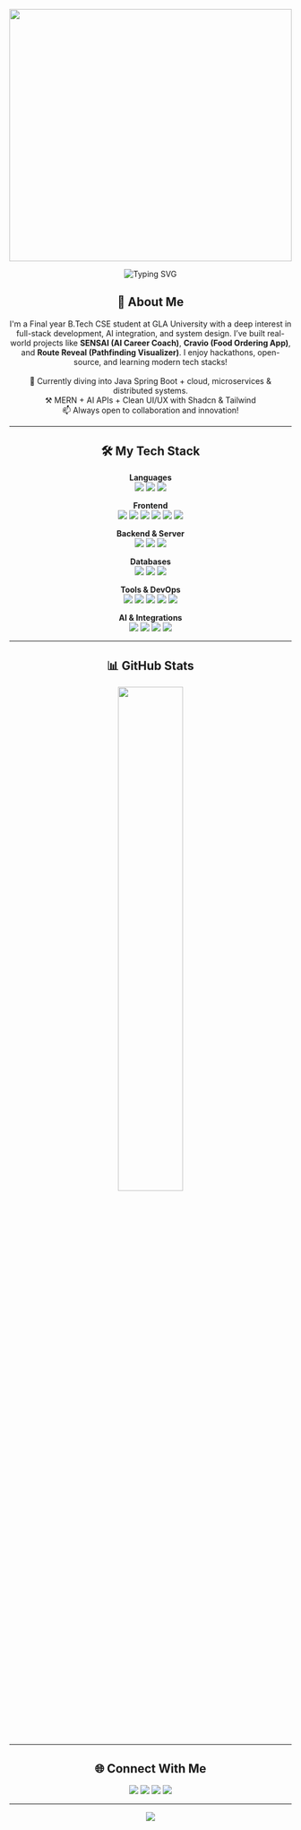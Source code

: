 


<!-- Animated Avatar -->
<p align="center">
  <img src="https://media2.giphy.com/media/v1.Y2lkPTc5MGI3NjExamhkZGd0dHo2azQ1cTMyMDRsemkycGdmdGpobzFsbzFqdjE0eTJiZCZlcD12MV9pbnRlcm5hbF9naWZfYnlfaWQmY3Q9Zw/2IudUHdI075HL02Pkk/giphy.gif" width="100%" height="450px" />
</p>
<!-- Master Header with Typing Animation -->
<p align="center">
  <img src="https://readme-typing-svg.herokuapp.com?font=Fira+Code&size=25&pause=1000&color=00FFFF&center=true&vCenter=true&width=800&lines=Hi+%F0%9F%91%8B%2C+I'm+Divyansh+Yadav!;MERN+Stack+Developer;Spring+Boot+Engineer;AI+%26+Open+Source+Enthusiast;Always+Learning+New+Things!" alt="Typing SVG" />
</p>

<!-- About Me -->
<h2 align="center">🚀 About Me</h2>
<p align="center" width="100%">
  I'm a Final year B.Tech CSE student at GLA University with a deep interest in full-stack development, AI integration, and system design. I’ve built real-world projects like <strong>SENSAI (AI Career Coach)</strong>, <strong>Cravio (Food Ordering App)</strong>, and <strong>Route Reveal (Pathfinding Visualizer)</strong>. I enjoy hackathons, open-source, and learning modern tech stacks!
  <br><br>🌱 Currently diving into  Java Spring Boot + cloud, microservices & distributed systems.
  <br>⚒️ MERN + AI APIs + Clean UI/UX with Shadcn & Tailwind
  <br>📫 Always open to collaboration and innovation!
</p>

---

<!-- Tech Stack -->
<h2 align="center">🛠️ My Tech Stack</h2>

<p align="center"><b>Languages</b><br>
  <img src="https://img.shields.io/badge/Java-ED8B00?style=for-the-badge&logo=java&logoColor=white" />
  <img src="https://img.shields.io/badge/JavaScript-F7DF1E?style=for-the-badge&logo=javascript&logoColor=black" />
  <img src="https://img.shields.io/badge/TypeScript-3178C6?style=for-the-badge&logo=typescript&logoColor=white" />
</p>

<p align="center"><b>Frontend</b><br>
  <img src="https://img.shields.io/badge/React-20232A?style=for-the-badge&logo=react&logoColor=61DAFB" />
  <img src="https://img.shields.io/badge/Next.js-000000?style=for-the-badge&logo=nextdotjs&logoColor=white" />
  <img src="https://img.shields.io/badge/Tailwind_CSS-38B2AC?style=for-the-badge&logo=tailwind-css&logoColor=white" />
  <img src="https://img.shields.io/badge/Shadcn_UI-000000?style=for-the-badge&logo=shadcnui&logoColor=white" />
  <img src="https://img.shields.io/badge/HTML5-E34F26?style=for-the-badge&logo=html5&logoColor=white" />
  <img src="https://img.shields.io/badge/CSS3-1572B6?style=for-the-badge&logo=css3&logoColor=white" />
</p>

<p align="center"><b>Backend & Server</b><br>
  <img src="https://img.shields.io/badge/Node.js-339933?style=for-the-badge&logo=nodedotjs&logoColor=white" />
  <img src="https://img.shields.io/badge/Express.js-404D59?style=for-the-badge" />
  <img src="https://img.shields.io/badge/Spring_Boot-6DB33F?style=for-the-badge&logo=spring-boot&logoColor=white" />
</p>

<p align="center"><b>Databases</b><br>
  <img src="https://img.shields.io/badge/MongoDB-47A248?style=for-the-badge&logo=mongodb&logoColor=white" />
  <img src="https://img.shields.io/badge/MySQL-005C84?style=for-the-badge&logo=mysql&logoColor=white" />
  <img src="https://img.shields.io/badge/NeonDB-00FFFF?style=for-the-badge&logoColor=white" />
</p>

<p align="center"><b>Tools & DevOps</b><br>
  <img src="https://img.shields.io/badge/Git-F05032?style=for-the-badge&logo=git&logoColor=white" />
  <img src="https://img.shields.io/badge/GitHub-181717?style=for-the-badge&logo=github&logoColor=white" />
  <img src="https://img.shields.io/badge/Vercel-000000?style=for-the-badge&logo=vercel&logoColor=white" />
  <img src="https://img.shields.io/badge/Docker-2496ED?style=for-the-badge&logo=docker&logoColor=white" />
  <img src="https://img.shields.io/badge/Postman-FF6C37?style=for-the-badge&logo=postman&logoColor=white" />
</p>

<p align="center"><b>AI & Integrations</b><br>
  <img src="https://img.shields.io/badge/OpenAI-412991?style=for-the-badge&logo=openai&logoColor=white" />
  <img src="https://img.shields.io/badge/Gemini_API-000000?style=for-the-badge&logo=google&logoColor=white" />
  <img src="https://img.shields.io/badge/Clerk_Auth-3D6FE4?style=for-the-badge&logo=clerk&logoColor=white" />
  <img src="https://img.shields.io/badge/SendGrid-0081C6?style=for-the-badge&logo=sendgrid&logoColor=white" />
</p>

---

<!-- GitHub Stats -->
<h2 align="center">📊 GitHub Stats</h2>
<p align="center">
  <img src="https://github-readme-stats.vercel.app/api/top-langs/?username=divyansh-yadav-1&layout=compact&theme=radical&hide_border=true" width="48%" />
</p>




---

<!-- Socials -->
<h2 align="center">🌐 Connect With Me</h2>
<p align="center">
  <a href="mailto:iamdivyanshyadav1@gmail.com"><img src="https://img.shields.io/badge/Gmail-D14836?style=for-the-badge&logo=gmail&logoColor=white" /></a>
  <a href="https://www.linkedin.com/in/divyansh-yadav-537716190/"><img src="https://img.shields.io/badge/LinkedIn-0077B5?style=for-the-badge&logo=linkedin&logoColor=white" /></a>
  <a href="https://leetcode.com/u/Divyansh20004/"><img src="https://img.shields.io/badge/LeetCode-FFA116?style=for-the-badge&logo=leetcode&logoColor=black" /></a>
  <a href="https://github.com/divyansh-yadav-1"><img src="https://img.shields.io/badge/GitHub-100000?style=for-the-badge&logo=github&logoColor=white" /></a>
</p>

---

<!-- Quote -->
<p align="center">
  <img src="https://quotes-github-readme.vercel.app/api?type=horizontal&theme=radical" />
</p> 
